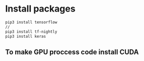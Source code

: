 # Install packages

``` bash
pip3 install tensorflow
// 
pip3 install tf-nightly
pip3 install keras
```

## To make GPU proccess code install CUDA
